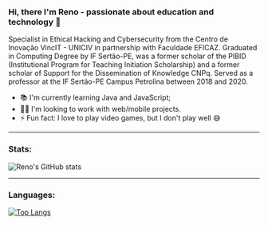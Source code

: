 ### Hi, there I'm Reno - passionate about education and technology 👋
Specialist in Ethical Hacking and Cybersecurity from the Centro de Inovação VincIT - UNICIV in partnership with Faculdade EFICAZ. Graduated in Computing Degree by IF Sertão-PE, was a former scholar of the PIBID (Institutional Program for Teaching Initiation Scholarship) and a former scholar of Support for the Dissemination of Knowledge CNPq. Served as a professor at the IF Sertão-PE Campus Petrolina between 2018 and 2020.

- 📚 I'm currently learning Java and JavaScript;
- 👨‍💻 I'm looking to work with web/mobile projects.
- ⚡ Fun fact: I love to play video games, but I don't play well 😅

---

### Stats:

![Reno's GitHub stats](https://github-readme-stats.vercel.app/api?username=renoalencar&show_icons=true&theme=radical)

---

### Languages:

[![Top Langs](https://github-readme-stats.vercel.app/api/top-langs/?username=renoalencar&layout=compact&theme=radical)](https://github.com/anuraghazra/github-readme-stats)